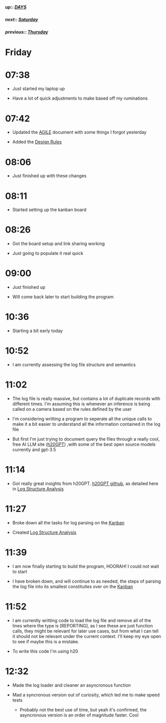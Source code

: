 ##### up:: [DAYS](../mocs/days.md)

##### next:: [Saturday](./30Sept2023.md)

##### previous:: [Thursday](./28Sept2023.md)

# Friday

# 07:38

- Just started my laptop up

- Have a lot of quick adjustments to make based off my ruminations

# 07:42

- Updated the [AGILE](../documents/agile.md) document with some things I forgot yesterday

- Added the [Design Rules](../documents/functional_breakdown/design_rules.md)

# 08:06

- Just finished up with these changes

# 08:11

- Started setting up the kanban board

# 08:26

- Got the board setup and link sharing working

- Just going to populate it real quick

# 09:00

- Just finished up

- Will come back later to start building the program

# 10:36

- Starting a bit early today 

# 10:52

- I am currently assessing the log file structure and semantics

# 11:02

- The log file is really massive, but contains a lot of duplicate records with different times. I'm assuming this is whenever an inference is being called on a camera based on the rules defined by the user

- I'm considering writting a program to seperate all the unique calls to make it a bit easier to understand all the information contained in the log file

- But first I'm just trying to document query the files through a really cool, free AI LLM site ([h20GPT](https://gpt.h2o.ai)) ,with some of the best open source models currently and gpt-3.5

# 11:14

- Got really great insights from h20GPT. [h20GPT github](https://github.com/h2oai/h2ogpt), as detailed here in [Log Structure Analysis](../documents/functional_breakdown/log_structure_analysis.md)

# 11:27

- Broke down all the tasks for log parsing on the [Kanban](https://tree.taiga.io/project/jayfalls-log-analyser)

- Created [Log Structure Analysis](../documents/functional_breakdown/log_structure_analysis.md)

# 11:39

- I am now finally starting to build the program, HOORAH! I could not wait to start

- I have broken down, and will continue to as needed, the steps of parsing the log file into its smallest constituites over on the [Kanban](https://tree.taiga.io/project/jayfalls-log-analyser)

# 11:52

- I am currently writting code to load the log file and remove all of the lines where the type is [REPORTING], as I see these are just function calls, they might be relevant for later use cases, but from what I can tell it should not be relevant under the current context. I'll keep my eye open to see if maybe this is a mistake.

- To write this code I'm using h20

# 12:32

- Made the log loader and cleaner an asyncronous function

- Mad a syncronous version out of curiosity, which led me to make speed tests
  
  - Probably not the best use of time, but yeah it's confirmed, the asyncronous version is an order of magnitude faster. Cool